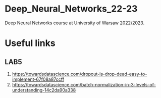 # Deep_Neural_Networks_22-23
Deep Neural Networks course at University of Warsaw 2022/2023.

# Useful links

## LAB5
  1. https://towardsdatascience.com/dropout-is-drop-dead-easy-to-implement-67f08a87ccff
  2. https://towardsdatascience.com/batch-normalization-in-3-levels-of-understanding-14c2da90a338
